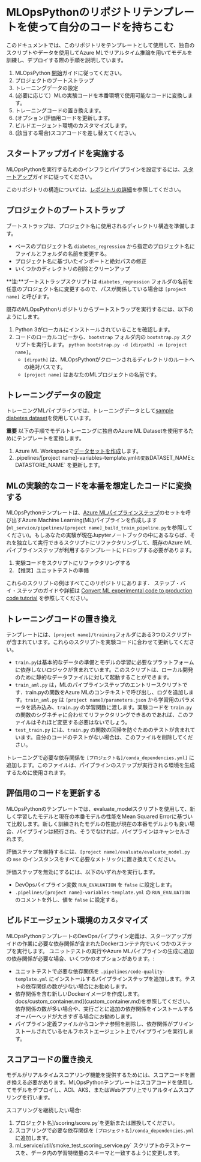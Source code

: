 # MLOpsPythonのリポジトリテンプレートを使って自分のコードを持ちこむ

このドキュメントでは、このリポジトリをテンプレートとして使用して、独自のスクリプトやデータを使用してAzure MLでリアルタイム推論を用いてモデルを訓練し、デプロイする際の手順を説明しています。

1. MLOpsPython [開始](get_started.md)ガイドに従ってください。
1. プロジェクトのブートストラップ
1. トレーニングデータの設定
1. (必要に応じて）MLの実験コードを本番環境で使用可能なコードに変換します。
1. トレーニングコードの置き換えます。
1. (オプション)評価用コードを更新します。
1. ビルドエージェント環境のカスタマイズします。
1. (該当する場合)スコアコードを差し替えてください。

## スタートアップガイドを実施する

MLOpsPythonを実行するためのインフラとパイプラインを設定するには、[スタートアップ](getting_started.md)ガイドに従ってください。

このリポジトリの構造については、[レポジトリの詳細](code_description.md)を参照してください。

## プロジェクトのブートストラップ

ブートストラップは、プロジェクト名に使用されるディレクトリ構造を準備します。

* ベースのプロジェクト名 `diabetes_regression` から指定のプロジェクト名にファイルとフォルダの名前を変更する。
* プロジェクト名に基づいたインポートと絶対パスの修正
* いくつかのディレクトリの削除とクリーンアップ

**注:**ブートストラップスクリプトは `diabetes_regression` フォルダの名前を任意のプロジェクト名に変更するので、パスが関係している場合は `[project name]` と呼びます。

既存のMLOpsPythonリポジトリからブートストラップを実行するには、以下のようにします。

1. Python 3がローカルにインストールされていることを確認します。
1. コードのローカルコピーから、`bootstrap` フォルダ内の `bootstrap.py` スクリプトを実行します。
`python bootstrap.py -d [dirpath] -n [project name]`。
    * `[dirpath]` は、MLOpsPythonがクローンされるディレクトリのルートへの絶対パスです。
    * `[project name]` はあなたのMLプロジェクトの名前です。

## トレーニングデータの設定

トレーニングMLパイプラインでは、トレーニングデータとして[sample diabetes dataset](https://scikit-learn.org/stable/modules/generated/sklearn.datasets.load_diabetes.html)を使用しています。

**重要** 以下の手順でモデルトレーニングに独自のAzure ML Datasetを使用するためにテンプレートを変換します。

1. Azure ML Workspaceで[データセットを作成](https://docs.microsoft.com/azure/machine-learning/how-to-create-register-datasets)します。
1. .pipelines/[project name]-variables-template.yml` の変数 `DATASET_NAME` と `DATASTORE_NAME` を更新します。

## MLの実験的なコードを本番を想定したコードに変換する

MLOpsPythonテンプレートは、[Azure MLパイプラインステップ](https://docs.microsoft.com/python/api/azureml-pipeline-steps/azureml.pipeline.steps)のセットを呼び出すAzure Machine Learning(ML)パイプラインを作成します (`ml_service/pipelines/[project name]_build_train_pipeline.py`を参照してください)。もしあなたの実験が現在Jupyterノートブックの中にあるならば、それを独立して実行できるスクリプトにリファクタリングして、既存のAzure MLパイプラインステップが利用するテンプレートにドロップする必要があります。

1. 実験コードをスクリプトにリファクタリングする
1. 【推奨】ユニットテストの準備

これらのスクリプトの例はすべてこのリポジトリにあります．
ステップ・バイ・ステップのガイドや詳細は [Convert ML experimental code to production code tutorial](https://docs.microsoft.com/azure/machine-learning/tutorial-convert-ml-experiment-to-production) を参照してください。

## トレーニングコードの置き換え

テンプレートには、`[project name]/training`フォルダにある3つのスクリプトが含まれています。これらのスクリプトを実験コードに合わせて更新してください。

* `train.py`は基本的なデータの準備とモデルの学習に必要なプラットフォームに依存しないロジックが含まれています。このスクリプトは、ローカル開発のために静的なデータファイルに対して起動することができます。
* `train_aml.py` は，MLのパイプラインステップのエントリースクリプトです．train.pyの関数をAzure MLのコンテキストで呼び出し、ログを追加します。`train_aml.py` は `[project name]/parameters.json` から学習用のパラメータを読み込み、`train.py` の学習関数に渡します。実験コードを `train.py` の関数のシグネチャに合わせてリファクタリングできるのであれば、このファイルはそれほど変更する必要はないでしょう。
* `test_train.py` には、`train.py` の関数の回帰を防ぐためのテストが含まれています。自分のコードのテストがない場合は、このファイルを削除してください。

トレーニングで必要な依存関係を `[プロジェクト名]/conda_dependencies.yml]` に追加します。このファイルは、パイプラインのステップが実行される環境を生成するために使用されます。

## 評価用のコードを更新する

MLOpsPythonのテンプレートでは、evaluate_modelスクリプトを使用して、新しく学習したモデルと現在の本番モデルの性能をMean Squared Errorに基づいて比較します。新しく訓練されたモデルの性能が現在の本番モデルよりも良い場合、パイプラインは続行され、そうでなければ，パイプラインはキャンセルされます。

評価ステップを維持するには、`[project name]/evaluate/evaluate_model.py` の `mse` のインスタンスをすべて必要なメトリックに置き換えてください。

評価ステップを無効にするには、以下のいずれかを実行します。

* DevOpsパイプライン変数 `RUN_EVALUATION` を `false` に設定します。
* `.pipelines/[project name]-variables-template.yml` の `RUN_EVALUATION` のコメントを外し、値を `false` に設定する。

## ビルドエージェント環境のカスタマイズ

MLOpsPythonテンプレートのDevOpsパイプライン定義は、スターツアップガイドの作業に必要な依存関係が含まれたDockerコンテナ内でいくつかのステップを実行します。
ユニットテストの実行やAzure MLパイプラインの生成に追加の依存関係が必要な場合、いくつかのオプションがあります。:

* ユニットテストで必要な依存関係を `.pipelines/code-quality-template.yml` にインストールするパイプラインステップを追加します。テストの依存関係の数が少ない場合にお勧めします。
* 依存関係を含む新しいDockerイメージを作成します。docs/custom_container.md](custom_container.md)を参照してください。依存関係の数が多い場合や、実行ごとに追加の依存関係をインストールするオーバーヘッドが大きすぎる場合にお勧めします。
* パイプライン定義ファイルからコンテナ参照を削除し、依存関係がプリインストールされているセルフホストエージェント上でパイプラインを実行します。

## スコアコードの置き換え

モデルがリアルタイムスコアリング機能を提供するためには、スコアコードを置き換える必要があります。MLOpsPythonテンプレートはスコアコードを使用してモデルをデプロイし、ACI、AKS、またはWebアプリ上でリアルタイムスコアリングを行います。

スコアリングを継続したい場合:

1. プロジェクト名]/scoring/score.py`を更新または置換してください。
1. スコアリングで必要な依存関係を `[プロジェクト名]/conda_dependencies.yml` に追加します。
1. ml_service/util/smoke_test_scoring_service.py` スクリプトのテストケースを、データ内の学習特徴量のスキーマと一致するように変更します。
